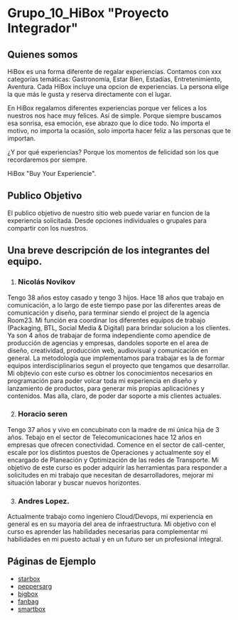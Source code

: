 # Grupo_10_HiBox "Proyecto Integrador"

## Quienes somos
HiBox es una forma diferente de regalar experiencias.
Contamos con xxx categorías temáticas: Gastronomía, Estar Bien, Estadías, Entretenimiento, Aventura.
Cada HiBox incluye una opcion de experiencias. La persona elige la que más le gusta y reserva directamente con el lugar.

En HiBox regalamos diferentes experiencias porque ver felices a los nuestros nos hace muy felices. Así de simple.
Porque siempre buscamos esa sonrisa, esa emoción, ese abrazo que lo dice todo.
No importa el motivo, no importa la ocasión, solo importa hacer feliz a las personas que te importan.

¿Y por qué experiencias?
Porque los momentos de felicidad son los que recordaremos por siempre.

HiBox "Buy Your Experiencie".

## Publico Objetivo
El publico objetivo de nuestro sitio web puede variar en funcion de la experiencia solicitada.
Desde opciones individuales o grupales para compartir con los nuestros.

## Una breve descripción de los integrantes del equipo.
1. ### Nicolás Novikov
Tengo 38 años estoy casado y tengo 3 hijos.
Hace 18 años que trabajo en comunicación, a lo largo de este tiempo pase por las diferentes areas de comunicación y diseño, para terminar siendo el project de la agencia Room23. Mi función era coordinar los diferentes equipos de trabajo (Packaging, BTL, Social Media & Digital) para brindar solucion a los clientes.
Ya son 4 años de trabajar de forma independiente como apendice de producción de agencias y empresas, dandoles soporte en el area de diseño, creatividad, producción web, audiovisual y comunicación en general. La metodología que implementamos para trabajar es la de formar equipos interdisciplinarios segun el proyecto que tengamos que desarrollar.
Mi objtevio con este curso es obtner los conocimientos necesarios en programación para poder volcar toda mi experiencia en diseño y lanzamiento de productos, para generar mis propias aplicaciónes y contenidos. Mas alla, claro, de poder dar soporte a mis clientes actuales.

2. ### Horacio seren
Tengo 37 años y vivo en concubinato con la madre de mi única hija de 3 años.
Tebajo en el sector de Telecomunicaciones hace 12 años en empresas que ofrecen conectividad. Comence en el sector de call-center, escale por los distintos puestos de Operaciones y actualmente soy el encargado de Planeación y Optimización de las redes de Transporte.
Mi objetivo de este curso es poder adquirir las herramientas para responder a solicitudes en mi trabajo que necesitan de desarrolladores, mejorar mi situación laborar y buscar nuevos horizontes.

3. ### Andres Lopez.
Actualmente trabajo como ingeniero Cloud/Devops, mi experiencia en general es en su mayoria del area de infraestructura. Mi objetivo con el curso es aprender las habilidades necesarias para complementar mi habilidades en mi puesto actual y en un futuro ser un profesional integral.

## Páginas de Ejemplo
- [starbox](https://starbox.co/)
- [peppersarg](https://www.peppersarg.com/)
- [bigbox](https://www.bigbox.com.ar/)
- [fanbag](https://fanbag.com.ar/)
- [smartbox](https://www.smartbox.com/es/)

